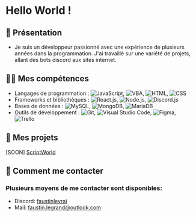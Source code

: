 # Hello World !

## 👋 Présentation

- Je suis un développeur passionné avec une expérience de plusieurs années dans la programmation. J'ai travaillé sur une variété de projets, allant des bots discord aux sites internet.

## 👩‍💻 Mes compétences

- Langages de programmation : ![JavaScript](https://img.shields.io/badge/-JavaScript-grey?style=flat&logo=javascript), ![VBA](https://img.shields.io/badge/-VBA-green?style=flat&logo=microsoftexcel), ![HTML](https://img.shields.io/badge/-HTML-grey?style=flat&logo=HTML5), ![CSS](https://img.shields.io/badge/-CSS-grey?style=flat&logo=CSS3)
- Frameworks et bibliothèques : ![React.js](https://img.shields.io/badge/-React.js-grey?style=flat&logo=react), ![Node.js](https://img.shields.io/badge/-Node.js-grey?style=flat&logo=nodedotjs), ![Discord.js](https://img.shields.io/badge/-Discord.js-grey?style=flat&logo=discord)
-  Bases de données : ![MySQL](https://img.shields.io/badge/-MySQL-grey?style=flat&logo=mysql), ![MongoDB](https://img.shields.io/badge/-MongoDB-grey?style=flat&logo=mongodb), ![MariaDB](https://img.shields.io/badge/-MariaDB-grey?style=flat&logo=mariadb)
- Outils de développement : ![Git](https://img.shields.io/badge/-Git-grey?style=flat&logo=git), ![Visual Studio Code](https://img.shields.io/badge/-Visual%20Studio%20Code-grey?style=flat&logo=visualstudiocode), ![Figma](https://img.shields.io/badge/-Figma-grey?style=flat&logo=figma), ![Trello](https://img.shields.io/badge/-Trello-blue?style=flat&logo=Trello)

## 📄 Mes projets

[SOON] [ScriptWorld](https://scriptworld.fr/)

## 🎫 Comment me contacter

### Plusieurs moyens de me contacter sont disponibles:

- Discord: [faustinlevrai](https://discord.com/users/492053539292708865)
- Mail: faustin.legrand@outlook.com
